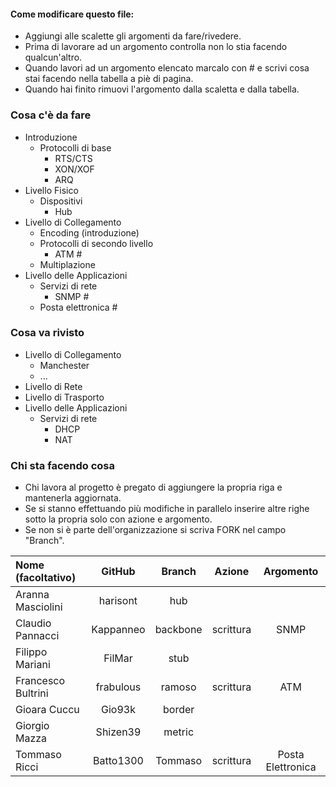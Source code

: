 #### Come modificare questo file:
+ Aggiungi alle scalette gli argomenti da fare/rivedere.
+ Prima di lavorare ad un argomento controlla non lo stia facendo qualcun'altro.
+ Quando lavori ad un argomento elencato marcalo con # e scrivi cosa stai facendo nella tabella a piè di pagina.
+ Quando hai finito rimuovi l'argomento dalla scaletta e dalla tabella.

### Cosa c'è da fare
+ Introduzione
    + Protocolli di base
      + RTS/CTS
      + XON/XOF
      + ARQ
+ Livello Fisico
  + Dispositivi
    + Hub
+ Livello di Collegamento
  + Encoding (introduzione)
  + Protocolli di secondo livello
    + ATM #
  + Multiplazione
+ Livello delle Applicazioni
  + Servizi di rete 
    + SNMP #
  + Posta elettronica #

### Cosa va rivisto
+ Livello di Collegamento
  + Manchester
  + ...
+ Livello di Rete
+ Livello di Trasporto
+ Livello delle Applicazioni
  + Servizi di rete 
    + DHCP
    + NAT

### Chi sta facendo cosa
+ Chi lavora al progetto è pregato di aggiungere la propria riga e mantenerla aggiornata.
+ Se si stanno effettuando più modifiche in parallelo inserire altre righe sotto la propria solo con azione e argomento.
+ Se non si è parte dell'organizzazione si scriva FORK nel campo "Branch".

| Nome (facoltativo) | GitHub       | Branch   | Azione    | Argomento          |
|:-------------------|:------------:|:--------:|:---------:|:------------------:|
| Aranna Masciolini  | harisont     | hub      |           |                    |
| Claudio Pannacci   | Kappanneo    | backbone | scrittura | SNMP               |
| Filippo Mariani    | FilMar       | stub     |           |                    |
| Francesco Bultrini | frabulous    | ramoso   | scrittura | ATM                |
| Gioara Cuccu       | Gio93k       | border   |           |                    |
| Giorgio Mazza      | Shizen39     | metric   |           |                    |
| Tommaso Ricci      | Batto1300    | Tommaso  | scrittura | Posta Elettronica  |
